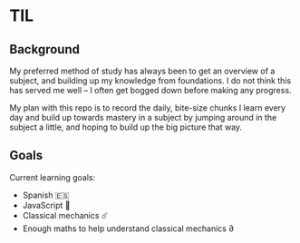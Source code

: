 # TIL

## Background

My preferred method of study has always been to get an overview of a subject,
and building up my knowledge from foundations. I do not think this has served me
well – I often get bogged down before making any progress.

My plan with this repo is to record the daily, bite-size chunks I learn every
day and build up towards mastery in a subject by jumping around in the subject a
little, and hoping to build up the big picture that way.


## Goals

Current learning goals:

* Spanish 🇪🇸
* JavaScript 👾
* Classical mechanics ☄️
* Enough maths to help understand classical mechanics ∂

